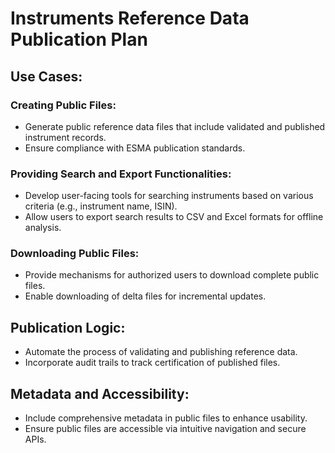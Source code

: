 # Instruments Reference Data Publication Plan

## Use Cases:
### Creating Public Files:
- Generate public reference data files that include validated and published instrument records.
- Ensure compliance with ESMA publication standards.

### Providing Search and Export Functionalities:
- Develop user-facing tools for searching instruments based on various criteria (e.g., instrument name, ISIN).
- Allow users to export search results to CSV and Excel formats for offline analysis.

### Downloading Public Files:
- Provide mechanisms for authorized users to download complete public files.
- Enable downloading of delta files for incremental updates.

## Publication Logic:
- Automate the process of validating and publishing reference data.
- Incorporate audit trails to track certification of published files.

## Metadata and Accessibility:
- Include comprehensive metadata in public files to enhance usability.
- Ensure public files are accessible via intuitive navigation and secure APIs.